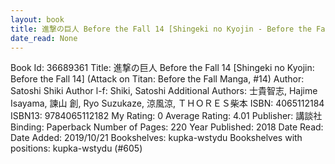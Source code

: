 ```yaml
---
layout: book
title: 進撃の巨人 Before the Fall 14 [Shingeki no Kyojin - Before the Fall 14] (Attack on Titan - Before the Fall Manga,  no. 14)
date_read: None
---
```


Book Id: 36689361
Title: 進撃の巨人 Before the Fall 14 [Shingeki no Kyojin: Before the Fall 14] (Attack on Titan: Before the Fall Manga, #14)
Author: Satoshi Shiki
Author l-f: Shiki, Satoshi
Additional Authors: 士貴智志, Hajime Isayama, 諫山 創, Ryo Suzukaze, 涼風涼, ＴＨＯＲＥＳ柴本
ISBN: 4065112184
ISBN13: 9784065112182
My Rating: 0
Average Rating: 4.01
Publisher: 講談社
Binding: Paperback
Number of Pages: 220
Year Published: 2018
Date Read: 
Date Added: 2019/10/21
Bookshelves: kupka-wstydu
Bookshelves with positions: kupka-wstydu (#605)

